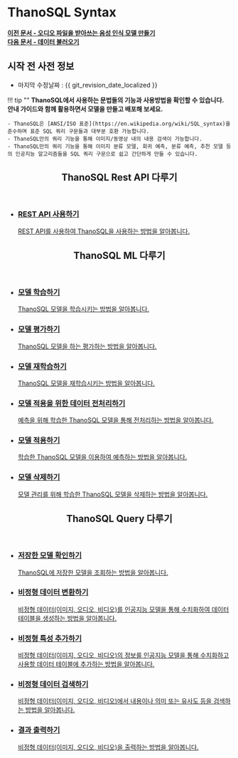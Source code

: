 # __ThanoSQL Syntax__

**[이전 문서 - 오디오 파일을 받아쓰는 음성 인식 모델 만들기](/tutorials/thanosql_ml/audio_recognition/audio_recognition_wav2vec/)**  
**[다음 문서 - 데이터 불러오기](/how-to_guides/ThanoSQL_connecting/data_upload/)**  

## 시작 전 사전 정보

- 마지막 수정날짜 : {{ git_revision_date_localized }}

!!! tip ""
    __ThanoSQL에서 사용하는 문법들의 기능과 사용방법을 확인할 수 있습니다.  
    안내 가이드와 함께 활용하면서 모델을 만들고 배포해 보세요.__   

    - ThanoSQL은 [ANSI/ISO 표준](https://en.wikipedia.org/wiki/SQL_syntax)을 준수하며 표준 SQL 쿼리 구문들과 대부분 호환 가능합니다.  
    - ThanoSQL만의 쿼리 기능을 통해 이미지/동영상 내의 내용 검색이 가능합니다.  
    - ThanoSQL만의 쿼리 기능을 통해 이미지 분류 모델, 회귀 예측, 분류 예측, 추천 모델 등의 인공지능 알고리즘들을 SQL 쿼리 구문으로 쉽고 간단하게 만들 수 있습니다.  
    
<div class="card">
  <header>
    <h2 id="card-h2"> ThanoSQL Rest API 다루기</h2>
  </header>
  <ul class="fullclick">
    <li>
      <a href="../thanosql_api/rest_api_token/">
        <h3>REST API 사용하기</h3>
        <p>
            REST API를 사용하여 ThanoSQL을 사용하는 방법을 알아봅니다.
        </p>
      </a>
    </li>
  </ul>
</div>

<div class="card">
  <header>
    <h2 id="card-h2">ThanoSQL ML 다루기</h2>
  </header>
  <ul class="fullclick">
    <li>
      <a href="../modelling/BUILD_MODEL_SYNTAX/">
        <h3>모델 학습하기</h3>
        <p>
            ThanoSQL 모델을 학습시키는 방법을 알아봅니다.
        </p>
      </a>
    </li>
    <li>
      <a href="../modelling/EVALUATE_MODEL_SYNTAX/">
        <h3>모델 평가하기</h3>
        <p>
            ThanoSQL 모델을 하는 평가하는 방법을 알아봅니다.
        </p>
      </a>
    </li>
    <li>
      <a href="../modelling/FIT_MODEL_SYNTAX/">
        <h3>모델 재학습하기</h3>
        <p>
            ThanoSQL 모델을 재학습시키는 방법을 알아봅니다.
        </p>
      </a>
    </li>
    <li>
      <a href="../modelling/TRANSFORM_MODEL_SYNTAX/">
        <h3>모델 적용을 위한 데이터 전처리하기</h3>
        <p>
            예측을 위해 학습한 ThanoSQL 모델을 통해 전처리하는 방법을 알아봅니다.
        </p>
      </a>
    </li>
    <li>
      <a href="../modelling/PREDICT_MODEL_SYNTAX/">
        <h3>모델 적용하기</h3>
        <p>
            학습한 ThanoSQL 모델을 이용하여 예측하는 방법을 알아봅니다. 
        </p>
      </a>
    </li>    
    <li>
      <a href="../modelling/DELETE_MODEL_SYNTAX/">
        <h3>모델 삭제하기</h3>
        <p>
            모델 관리를 위해 학습한 ThanoSQL 모델을 삭제하는 방법을 알아봅니다.
        </p>
      </a>
    </li>
  </ul>
</div>


<div class="card">
  <header>
    <h2 id="card-h2"> ThanoSQL Query 다루기</h2>
  </header>
  <ul class="fullclick">
    <li>
      <a href="../modelling/LIST_SYNTAX/">
        <h3>저장한 모델 확인하기</h3>
        <p>
          ThanoSQL에 저장한 모델을 조회하는 방법을 알아봅니다.
        </p>
      </a>
    </li>
    <li>
      <a href="../modelling/CREATE_TABLE_SYNTAX/">
        <h3>비정형 데이터 변환하기</h3>
        <p>
          비정형 데이터(이미지, 오디오, 비디오)를 인공지능 모델을 통해 수치화하여 데이터 테이블을 생성하는 방법을 알아봅니다.
        </p>
      </a>
    </li>
    <li>
      <a href="../modelling/CONVERT_USING_SYNTAX/">
        <h3>비정형 특성 추가하기</h3>
        <p>
          비정형 데이터(이미지, 오디오, 비디오)의 정보를 인공지능 모델을 통해 수치화하고 사용할 데이터 테이블에 추가하는 방법을 알아봅니다.
        </p>
      </a>
    </li>
    <li>
      <a href="../modelling/SEARCH_SYNTAX/">
        <h3>비정형 데이터 검색하기</h3>
        <p>
          비정형 데이터(이미지, 오디오, 비디오)에서 내용이나 의미 또는 유사도 등을 검색하는 방법을 알아봅니다.
        </p>
      </a>
    </li>
    <li>
      <a href="../modelling/PRINT_SYNTAX/">
        <h3>결과 출력하기</h3>
        <p>
          비정형 데이터(이미지, 오디오, 비디오)을 출력하는 방법을 알아봅니다.
        </p>
      </a>
    </li>
  </ul>
</div>
   

